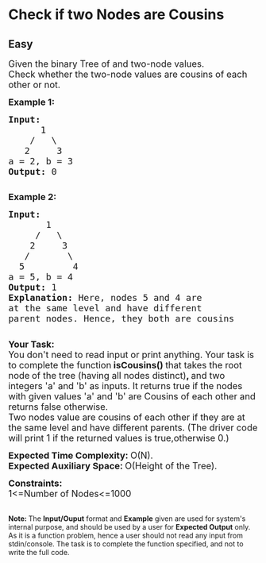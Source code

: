 # Check if two Nodes are Cousins
## Easy
<div class="problems_problem_content__Xm_eO"><p><span style="font-size:18px">Given the binary Tree of and&nbsp;two-node values. Check&nbsp;whether the two-node values&nbsp;are cousins of each other or not.</span></p>

<p><span style="font-size:18px"><strong>Example 1:</strong></span></p>

<pre><span style="font-size:18px"><strong>Input:
&nbsp;     </strong>1
&nbsp;   /   \
<strong>   </strong>2     3
a = 2, b = 3<strong>
Output: </strong>0<strong>
</strong></span>
</pre>

<p><span style="font-size:18px"><strong>Example 2:</strong></span></p>

<pre><span style="font-size:18px"><strong>Input:
</strong>&nbsp; &nbsp; &nbsp; &nbsp;1
&nbsp; &nbsp; &nbsp;/&nbsp;  \&nbsp;
&nbsp;  &nbsp;2&nbsp; &nbsp;  3
&nbsp;  /&nbsp; &nbsp; &nbsp;&nbsp;&nbsp;\
<strong>  </strong>5&nbsp; &nbsp; &nbsp; &nbsp;&nbsp;&nbsp;4<strong>&nbsp;
</strong>a = 5, b = 4<strong>
Output: </strong>1<strong>
Explanation: </strong>Here, nodes 5 and 4 are
at the same level and have different
parent nodes. Hence, they both are cousins&nbsp;</span></pre>

<p><br>
<span style="font-size:18px"><strong>Your Task:</strong><br>
You don't need to read input or print anything. Your task is to complete the function</span><span style="font-size:18px"><strong> isCousins() </strong>that takes the root node<strong>&nbsp;</strong>of the tree (having all nodes distinct)<strong>, </strong>and two integers 'a' and 'b'&nbsp;as inputs. It returns true if the nodes with given values 'a' and 'b' are Cousins of each other and returns false otherwise.&nbsp;<br>
Two nodes value are cousins of each other if they are at the same level and have different parents. (The driver code will print 1 if the returned values is true,otherwise 0.)</span></p>

<p><span style="font-size:18px"><strong>Expected Time Complexity:&nbsp;</strong>O(N).<br>
<strong>Expected Auxiliary Space:&nbsp;</strong>O(Height of the Tree).</span></p>

<p><span style="font-size:18px"><strong>Constraints:</strong><br>
1&lt;=Number of Nodes&lt;=1000</span></p>

<p><br>
<span style="font-size:14px"><strong>Note:&nbsp;</strong>The <strong>Input/Ouput</strong> format and <strong>Example</strong> given are used for system's internal purpose, and should be used by a user for <strong>Expected Output</strong> only. As it is a function problem, hence a user should not read any input from stdin/console. The task is to complete the function specified, and not to write the full code.</span></p>
</div>